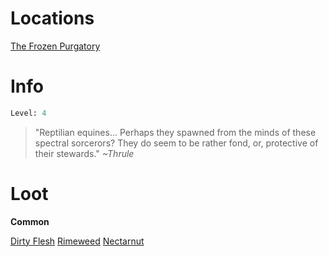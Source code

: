 <!-- TITLE: a wayward familiar -->

# Locations
[The Frozen Purgatory](purgatory)

# Info

```perl
Level: 4
```
> "Reptilian equines...  Perhaps they spawned from the minds of these spectral sorcerors?  They do seem to be rather fond, or, protective of their stewards."
> *~Thrule*

# Loot

**Common**

[Dirty Flesh](dirty-flesh)
[Rimeweed](rimeweed)
[Nectarnut](nectarnut)